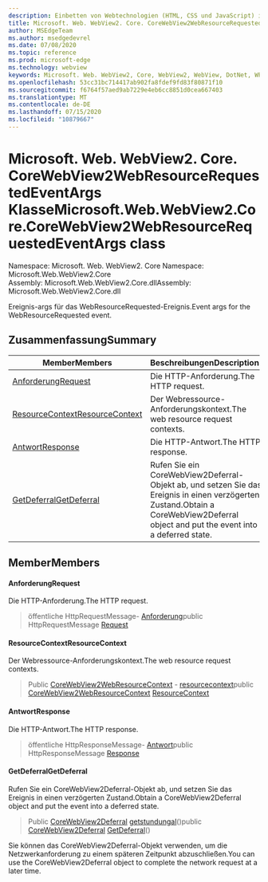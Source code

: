```yaml
---
description: Einbetten von Webtechnologien (HTML, CSS und JavaScript) in ihre systemeigenen Anwendungen mit dem Microsoft Edge WebView2-Steuerelement
title: Microsoft. Web. WebView2. Core. CoreWebView2WebResourceRequestedEventArgs
author: MSEdgeTeam
ms.author: msedgedevrel
ms.date: 07/08/2020
ms.topic: reference
ms.prod: microsoft-edge
ms.technology: webview
keywords: Microsoft. Web. WebView2, Core, WebView2, WebView, DotNet, WPF, WinForms, APP, Edge, CoreWebView2, CoreWebView2Controller, Browser Control, Edge HTML, Microsoft. Web. WebView2. Core. CoreWebView2WebResourceRequestedEventArgs
ms.openlocfilehash: 53cc31bc714417ab902fa8fdef9fd83f80871f10
ms.sourcegitcommit: f6764f57aed9ab7229e4eb6cc8851d0cea667403
ms.translationtype: MT
ms.contentlocale: de-DE
ms.lasthandoff: 07/15/2020
ms.locfileid: "10879667"
---
```

# <span data-ttu-id="b9a39-104">Microsoft. Web. WebView2. Core. CoreWebView2WebResourceRequestedEventArgs Klasse</span><span class="sxs-lookup"><span data-stu-id="b9a39-104">Microsoft.Web.WebView2.Core.CoreWebView2WebResourceRequestedEventArgs class</span></span> 

<span data-ttu-id="b9a39-105">Namespace: Microsoft. Web. WebView2. Core </span><span class="sxs-lookup"><span data-stu-id="b9a39-105">Namespace: Microsoft.Web.WebView2.Core</span></span>\
<span data-ttu-id="b9a39-106">Assembly: Microsoft.Web.WebView2.Core.dll</span><span class="sxs-lookup"><span data-stu-id="b9a39-106">Assembly: Microsoft.Web.WebView2.Core.dll</span></span>

<span data-ttu-id="b9a39-107">Ereignis-args für das WebResourceRequested-Ereignis.</span><span class="sxs-lookup"><span data-stu-id="b9a39-107">Event args for the WebResourceRequested event.</span></span>

## <span data-ttu-id="b9a39-108">Zusammenfassung</span><span class="sxs-lookup"><span data-stu-id="b9a39-108">Summary</span></span>

 <span data-ttu-id="b9a39-109">Member</span><span class="sxs-lookup"><span data-stu-id="b9a39-109">Members</span></span>                        | <span data-ttu-id="b9a39-110">Beschreibungen</span><span class="sxs-lookup"><span data-stu-id="b9a39-110">Descriptions</span></span>
--------------------------------|---------------------------------------------
[<span data-ttu-id="b9a39-111">Anforderung</span><span class="sxs-lookup"><span data-stu-id="b9a39-111">Request</span></span>](#request) | <span data-ttu-id="b9a39-112">Die HTTP-Anforderung.</span><span class="sxs-lookup"><span data-stu-id="b9a39-112">The HTTP request.</span></span>
[<span data-ttu-id="b9a39-113">ResourceContext</span><span class="sxs-lookup"><span data-stu-id="b9a39-113">ResourceContext</span></span>](#resourcecontext) | <span data-ttu-id="b9a39-114">Der Webressource-Anforderungskontext.</span><span class="sxs-lookup"><span data-stu-id="b9a39-114">The web resource request contexts.</span></span>
[<span data-ttu-id="b9a39-115">Antwort</span><span class="sxs-lookup"><span data-stu-id="b9a39-115">Response</span></span>](#response) | <span data-ttu-id="b9a39-116">Die HTTP-Antwort.</span><span class="sxs-lookup"><span data-stu-id="b9a39-116">The HTTP response.</span></span>
[<span data-ttu-id="b9a39-117">GetDeferral</span><span class="sxs-lookup"><span data-stu-id="b9a39-117">GetDeferral</span></span>](#getdeferral) | <span data-ttu-id="b9a39-118">Rufen Sie ein CoreWebView2Deferral-Objekt ab, und setzen Sie das Ereignis in einen verzögerten Zustand.</span><span class="sxs-lookup"><span data-stu-id="b9a39-118">Obtain a CoreWebView2Deferral object and put the event into a deferred state.</span></span>

## <span data-ttu-id="b9a39-119">Member</span><span class="sxs-lookup"><span data-stu-id="b9a39-119">Members</span></span>

#### <span data-ttu-id="b9a39-120">Anforderung</span><span class="sxs-lookup"><span data-stu-id="b9a39-120">Request</span></span> 

<span data-ttu-id="b9a39-121">Die HTTP-Anforderung.</span><span class="sxs-lookup"><span data-stu-id="b9a39-121">The HTTP request.</span></span>

> <span data-ttu-id="b9a39-122">öffentliche HttpRequestMessage- [Anforderung](#request)</span><span class="sxs-lookup"><span data-stu-id="b9a39-122">public HttpRequestMessage [Request](#request)</span></span>

#### <span data-ttu-id="b9a39-123">ResourceContext</span><span class="sxs-lookup"><span data-stu-id="b9a39-123">ResourceContext</span></span> 

<span data-ttu-id="b9a39-124">Der Webressource-Anforderungskontext.</span><span class="sxs-lookup"><span data-stu-id="b9a39-124">The web resource request contexts.</span></span>

> <span data-ttu-id="b9a39-125">Public [CoreWebView2WebResourceContext](./namespace-microsoft-web-webview2-core.md) - [resourcecontext](#resourcecontext)</span><span class="sxs-lookup"><span data-stu-id="b9a39-125">public [CoreWebView2WebResourceContext](./namespace-microsoft-web-webview2-core.md) [ResourceContext](#resourcecontext)</span></span>

#### <span data-ttu-id="b9a39-126">Antwort</span><span class="sxs-lookup"><span data-stu-id="b9a39-126">Response</span></span> 

<span data-ttu-id="b9a39-127">Die HTTP-Antwort.</span><span class="sxs-lookup"><span data-stu-id="b9a39-127">The HTTP response.</span></span>

> <span data-ttu-id="b9a39-128">öffentliche HttpResponseMessage- [Antwort](#response)</span><span class="sxs-lookup"><span data-stu-id="b9a39-128">public HttpResponseMessage [Response](#response)</span></span>

#### <span data-ttu-id="b9a39-129">GetDeferral</span><span class="sxs-lookup"><span data-stu-id="b9a39-129">GetDeferral</span></span> 

<span data-ttu-id="b9a39-130">Rufen Sie ein CoreWebView2Deferral-Objekt ab, und setzen Sie das Ereignis in einen verzögerten Zustand.</span><span class="sxs-lookup"><span data-stu-id="b9a39-130">Obtain a CoreWebView2Deferral object and put the event into a deferred state.</span></span>

> <span data-ttu-id="b9a39-131">Public [CoreWebView2Deferral](microsoft-web-webview2-core-corewebview2deferral.md) [getstundungal](#getdeferral)()</span><span class="sxs-lookup"><span data-stu-id="b9a39-131">public [CoreWebView2Deferral](microsoft-web-webview2-core-corewebview2deferral.md) [GetDeferral](#getdeferral)()</span></span>

<span data-ttu-id="b9a39-132">Sie können das CoreWebView2Deferral-Objekt verwenden, um die Netzwerkanforderung zu einem späteren Zeitpunkt abzuschließen.</span><span class="sxs-lookup"><span data-stu-id="b9a39-132">You can use the CoreWebView2Deferral object to complete the network request at a later time.</span></span>

